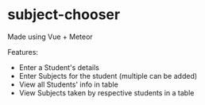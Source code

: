 # subject-chooser
Made using Vue + Meteor

Features:
- Enter a Student's details
- Enter Subjects for the student (multiple can be added)
- View all Students' info in table
- View Subjects taken by respective students in a table
